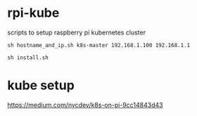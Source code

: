 # rpi-kube
scripts to setup raspberry pi kubernetes cluster 

```sh hostname_and_ip.sh k8s-master 192.168.1.100 192.168.1.1```

```sh install.sh```

# kube setup 
https://medium.com/nycdev/k8s-on-pi-9cc14843d43

